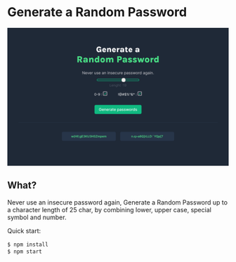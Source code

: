 # Generate a Random Password

![](preview.png)

## What?

Never use an insecure password again, Generate a Random Password up to a character length of 25 char, by combining lower, upper case, special symbol and number.

Quick start:

```
$ npm install
$ npm start
````
